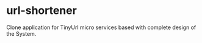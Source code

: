# url-shortener
Clone application for TinyUrl micro services based with complete design of the System.

